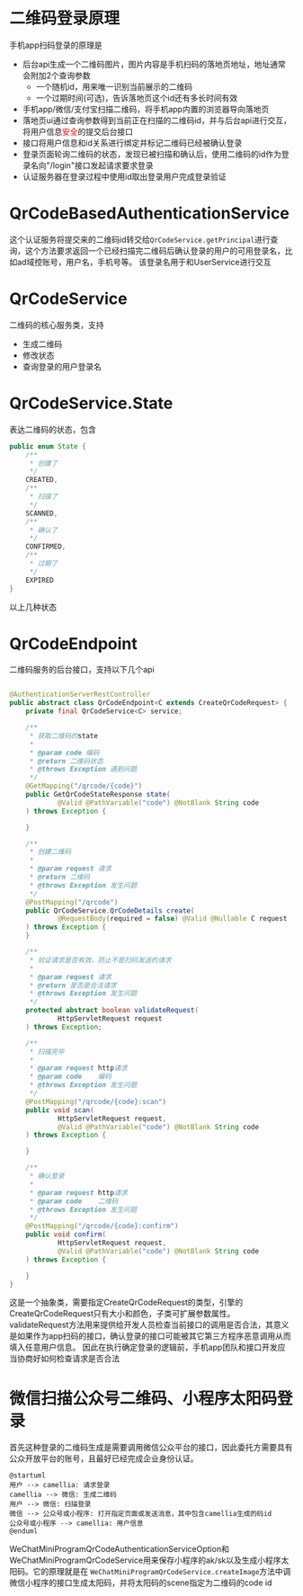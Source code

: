 # 二维码登录原理

手机app扫码登录的原理是

* 后台api生成一个二维码图片，图片内容是手机扫码的落地页地址，地址通常会附加2个查询参数
    * 一个随机id，用来唯一识别当前展示的二维码
    * 一个过期时间(可选)，告诉落地页这个id还有多长时间有效
* 手机app/微信/支付宝扫描二维码，将手机app内置的浏览器导向落地页
* 落地页ui通过查询参数得到当前正在扫描的二维码id，并与后台api进行交互，将用户信息<font color=red>安全</font>的提交后台接口
* 接口将用户信息和id关系进行绑定并标记二维码已经被确认登录
* 登录页面轮询二维码的状态，发现已被扫描和确认后，使用二维码的id作为登录名向"/login"接口发起请求要求登录
* 认证服务器在登录过程中使用id取出登录用户完成登录验证

# QrCodeBasedAuthenticationService

这个认证服务将提交来的二维码id转交给`QrCodeService.getPrincipal`进行查询，这个方法要求返回一个已经扫描完二维码后确认登录的用户的可用登录名，比如ad域控账号，用户名，手机号等。
该登录名用于和UserService进行交互

# QrCodeService

二维码的核心服务类，支持

* 生成二维码
* 修改状态
* 查询登录的用户登录名

# QrCodeService.State

表达二维码的状态，包含

```java
public enum State {
    /**
     * 创建了
     */
    CREATED,
    /**
     * 扫描了
     */
    SCANNED,
    /**
     * 确认了
     */
    CONFIRMED,
    /**
     * 过期了
     */
    EXPIRED
}
```

以上几种状态

# QrCodeEndpoint

二维码服务的后台接口，支持以下几个api

```java

@AuthenticationServerRestController
public abstract class QrCodeEndpoint<C extends CreateQrCodeRequest> {
    private final QrCodeService<C> service;

    /**
     * 获取二维码的state
     *
     * @param code 编码
     * @return 二维码状态
     * @throws Exception 遇到问题
     */
    @GetMapping("/qrcode/{code}")
    public GetQrCodeStateResponse state(
            @Valid @PathVariable("code") @NotBlank String code
    ) throws Exception {

    }

    /**
     * 创建二维码
     *
     * @param request 请求
     * @return 二维码
     * @throws Exception 发生问题
     */
    @PostMapping("/qrcode")
    public QrCodeService.QrCodeDetails create(
            @RequestBody(required = false) @Valid @Nullable C request
    ) throws Exception {
    }

    /**
     * 验证请求是否有效，防止不是扫码发送的请求
     *
     * @param request 请求
     * @return 是否是合法请求
     * @throws Exception 发生问题
     */
    protected abstract boolean validateRequest(
            HttpServletRequest request
    ) throws Exception;

    /**
     * 扫描完毕
     *
     * @param request http请求
     * @param code    编码
     * @throws Exception 发生问题
     */
    @PostMapping("/qrcode/{code}:scan")
    public void scan(
            HttpServletRequest request,
            @Valid @PathVariable("code") @NotBlank String code
    ) throws Exception {

    }

    /**
     * 确认登录
     *
     * @param request http请求
     * @param code    二维码
     * @throws Exception 发生问题
     */
    @PostMapping("/qrcode/{code}:confirm")
    public void confirm(
            HttpServletRequest request,
            @Valid @PathVariable("code") @NotBlank String code
    ) throws Exception {

    }
}
```

这是一个抽象类，需要指定CreateQrCodeRequest的类型，引擎的CreateQrCodeRequest只有大小和颜色，子类可扩展参数属性。
validateRequest方法用来提供给开发人员检查当前接口的调用是否合法，其意义是如果作为app扫码的接口，确认登录的接口可能被其它第三方程序恶意调用从而填入任意用户信息。
因此在执行确定登录的逻辑前，手机app团队和接口开发应当协商好如何检查请求是否合法

# 微信扫描公众号二维码、小程序太阳码登录

首先这种登录的二维码生成是需要调用微信公众平台的接口，因此委托方需要具有公众开放平台的账号，且最好已经完成企业身份认证。

```plantuml
@startuml
用户 --> camellia: 请求登录
camellia --> 微信: 生成二维码
用户 --> 微信: 扫描登录
微信 --> 公众号或小程序: 打开指定页面或发送消息，其中包含camellia生成的码id
公众号或小程序 --> camellia: 用户信息
@enduml
```

WeChatMiniProgramQrCodeAuthenticationServiceOption和WeChatMiniProgramQrCodeService用来保存小程序的ak/sk以及生成小程序太阳码。它的原理就是在
`WeChatMiniProgramQrCodeService.createImage`方法中调微信小程序的接口生成太阳码，并将太阳码的scene指定为二维码的code id
